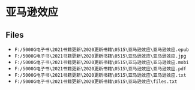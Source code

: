 # 亚马逊效应

## Files

- `F:/5000G电子书\2021书籍更新\2020更新书籍\0515\亚马逊效应\亚马逊效应.epub`
- `F:/5000G电子书\2021书籍更新\2020更新书籍\0515\亚马逊效应\亚马逊效应.jpg`
- `F:/5000G电子书\2021书籍更新\2020更新书籍\0515\亚马逊效应\亚马逊效应.mobi`
- `F:/5000G电子书\2021书籍更新\2020更新书籍\0515\亚马逊效应\亚马逊效应.pdf`
- `F:/5000G电子书\2021书籍更新\2020更新书籍\0515\亚马逊效应\亚马逊效应.txt`
- `F:/5000G电子书\2021书籍更新\2020更新书籍\0515\亚马逊效应\files.txt`
